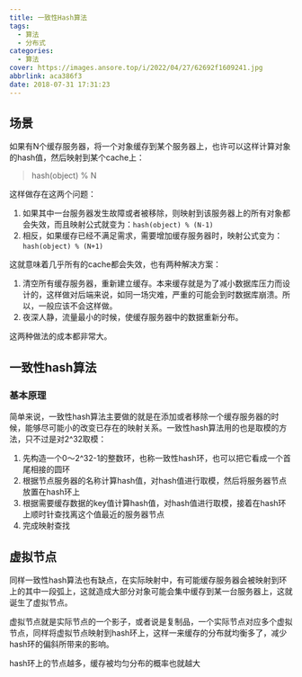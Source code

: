 ```yaml
---
title: 一致性Hash算法
tags:
  - 算法
  - 分布式
categories:
  - 算法
cover: https://images.ansore.top/i/2022/04/27/62692f1609241.jpg
abbrlink: aca386f3
date: 2018-07-31 17:31:23
---
```


## 场景

如果有N个缓存服务器，将一个对象缓存到某个服务器上，也许可以这样计算对象的hash值，然后映射到某个cache上：

> hash(object) % N

这样做存在这两个问题：

1. 如果其中一台服务器发生故障或者被移除，则映射到该服务器上的所有对象都会失效，而且映射公式就变为：`hash(object) % (N-1)`
2. 相反，如果缓存已经不满足需求，需要增加缓存服务器时，映射公式变为：`hash(object) % (N+1)`

这就意味着几乎所有的cache都会失效，也有两种解决方案：

1. 清空所有缓存服务器，重新建立缓存。本来缓存就是为了减小数据库压力而设计的，这样做对后端来说，如同一场灾难，严重的可能会到时数据库崩溃。所以，一般应该不会这样做。
2. 夜深人静，流量最小的时候，使缓存服务器中的数据重新分布。

这两种做法的成本都非常大。

## 一致性hash算法

### 基本原理

简单来说，一致性hash算法主要做的就是在添加或者移除一个缓存服务器的时候，能够尽可能小的改变已存在的映射关系。一致性hash算法用的也是取模的方法，只不过是对2^32取模：

1. 先构造一个0～2^32-1的整数环，也称一致性hash环，也可以把它看成一个首尾相接的圆环
2. 根据节点服务器的名称计算hash值，对hash值进行取模，然后将服务器节点放置在hash环上
3. 根据需要缓存数据的key值计算hash值，对hash值进行取模，接着在hash环上顺时针查找离这个值最近的服务器节点
4. 完成映射查找

## 虚拟节点

同样一致性hash算法也有缺点，在实际映射中，有可能缓存服务器会被映射到环上的其中一段弧上，这就造成大部分对象可能会集中缓存到某一台服务器上，这就诞生了虚拟节点。

虚拟节点就是实际节点的一个影子，或者说是复制品，一个实际节点对应多个虚拟节点，同样将虚拟节点映射到hash环上，这样一来缓存的分布就均衡多了，减少hash环的偏斜所带来的影响。

hash环上的节点越多，缓存被均匀分布的概率也就越大

